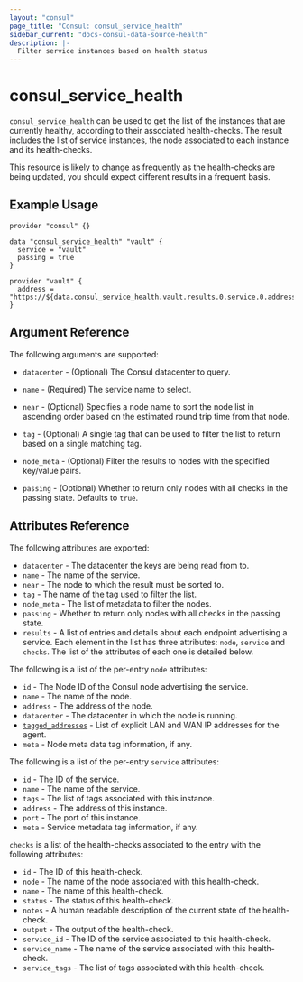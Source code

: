 ```yaml
---
layout: "consul"
page_title: "Consul: consul_service_health"
sidebar_current: "docs-consul-data-source-health"
description: |-
  Filter service instances based on health status
---
```


# consul_service_health

`consul_service_health` can be used to get the list of the instances that
are currently healthy, according to their associated  health-checks.
The result includes the list of service instances, the node associated to each
instance and its health-checks.

This resource is likely to change as frequently as the health-checks are being
updated, you should expect different results in a frequent basis.

## Example Usage

```hcl
provider "consul" {}

data "consul_service_health" "vault" {
  service = "vault"
  passing = true
}

provider "vault" {
  address = "https://${data.consul_service_health.vault.results.0.service.0.address}:${data.consul_service_health.vault.results.0.service.0.port}"
}
```

## Argument Reference

The following arguments are supported:

* `datacenter` - (Optional) The Consul datacenter to query.

* `name` - (Required) The service name to select.

* `near` - (Optional) Specifies a node name to sort the node list in ascending order
  based on the estimated round trip time from that node.

* `tag` - (Optional) A single tag that can be used to filter the list to return
   based on a single matching tag.

* `node_meta` - (Optional) Filter the results to nodes with the specified key/value
  pairs.

* `passing` - (Optional) Whether to return only nodes with all checks in the
  passing state. Defaults to `true`.

## Attributes Reference

The following attributes are exported:

* `datacenter` - The datacenter the keys are being read from to.
* `name` - The name of the service.
* `near` - The node to which the result must be sorted to.
* `tag` - The name of the tag used to filter the list.
* `node_meta` - The list of metadata to filter the nodes.
* `passing` - Whether to return only nodes with all checks in the
  passing state.
* `results` - A list of entries and details about each endpoint advertising a
  service.  Each element in the list has three attributes: `node`, `service` and
  `checks`.  The list of the attributes of each one is detailed below.



The following is a list of the per-entry `node` attributes:

* `id` - The Node ID of the Consul node advertising the service.
* `name` - The name of the node.
* `address` - The address of the node.
* `datacenter` - The datacenter in which the node is running.
* [`tagged_addresses`](https://www.consul.io/docs/agent/http/catalog.html#TaggedAddresses) -
  List of explicit LAN and WAN IP addresses for the agent.
* `meta` - Node meta data tag information, if any.


The following is a list of the per-entry `service` attributes:

* `id` - The ID of the service.
* `name` - The name of the service.
* `tags` - The list of tags associated with this instance.
* `address` - The address of this instance.
* `port` - The port of this instance.
* `meta` - Service metadata tag information, if any.


`checks` is a list of the health-checks associated to the entry with the
following attributes:

* `id` - The ID of this health-check.
* `node` - The name of the node associated with this health-check.
* `name` - The name of this health-check.
* `status` - The status of this health-check.
* `notes` - A human readable description of the current state of the health-check.
* `output` - The output of the health-check.
* `service_id` - The ID of the service associated to this health-check.
* `service_name` - The name of the service associated with this health-check.
* `service_tags` - The list of tags associated with this health-check.